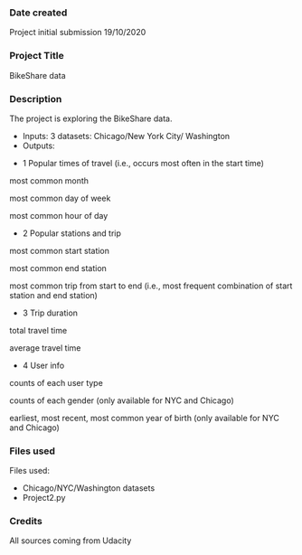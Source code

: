 ### Date created
Project initial submission 19/10/2020

### Project Title
BikeShare data

### Description
The project is exploring the BikeShare data.
- Inputs: 3 datasets: Chicago/New York City/ Washington
- Outputs:


* 1 Popular times of travel (i.e., occurs most often in the start time)


most common month

most common day of week

most common hour of day



* 2 Popular stations and trip


most common start station

most common end station

most common trip from start to end (i.e., most frequent combination of start station and end station)



* 3 Trip duration


total travel time

average travel time



* 4 User info


counts of each user type

counts of each gender (only available for NYC and Chicago)

earliest, most recent, most common year of birth (only available for NYC and Chicago)


### Files used
Files used:
* Chicago/NYC/Washington datasets
* Project2.py

### Credits
All sources coming from Udacity

